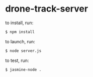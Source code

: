 # drone-track-server

to install, run:
```bash
$ npm install
```

to launch, run:
```bash
$ node server.js
```

to test, run:
```bash
$ jasmine-node .
```
